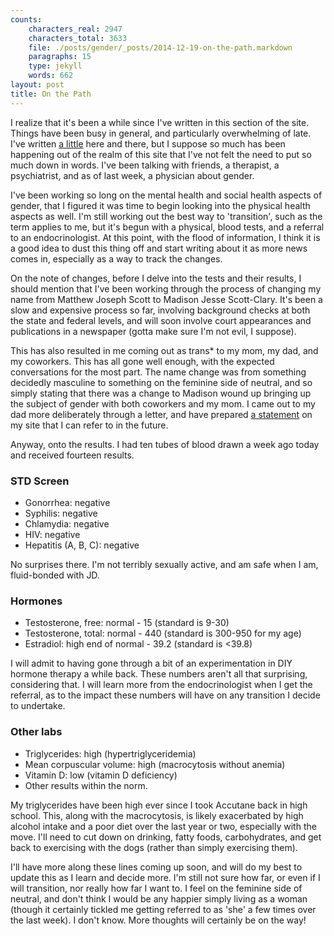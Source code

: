 ```yaml
---
counts:
    characters_real: 2947
    characters_total: 3633
    file: ./posts/gender/_posts/2014-12-19-on-the-path.markdown
    paragraphs: 15
    type: jekyll
    words: 662
layout: post
title: On the Path
---
```


I realize that it's been a while since I've written in this section of the site.
Things have been busy in general, and particularly overwhelming of late. I've
written [a
little](/posts/furry/adjspecies/2014/11/26/witnessing-and-mirroring/) here and
there, but I suppose so much has been happening out of the realm of this site
that I've not felt the need to put so much down in words.  I've been talking
with friends, a therapist, a psychiatrist, and as of last week, a physician
about gender.

I've been working so long on the mental health and social health aspects of
gender, that I figured it was time to begin looking into the physical health
aspects as well.  I'm still working out the best way to 'transition', such as
the term applies to me, but it's begun with a physical, blood tests, and a
referral to an endocrinologist.  At this point, with the flood of information, I
think it is a good idea to dust this thing off and start writing about it as
more news comes in, especially as a way to track the changes.

On the note of changes, before I delve into the tests and their results, I
should mention that I've been working through the process of changing my name
from Matthew Joseph Scott to Madison Jesse Scott-Clary.  It's been a slow and
expensive process so far, involving background checks at both the state and
federal levels, and will soon involve court appearances and publications in a
newspaper (gotta make sure I'm not evil, I suppose).

This has also resulted in me coming out as trans\* to my mom, my dad, and my
coworkers.  This has all gone well enough, with the expected conversations for
the most part.  The name change was from something decidedly masculine to
something on the feminine side of neutral, and so simply stating that there was
a change to Madison wound up bringing up the subject of gender with both
coworkers and my mom.  I came out to my dad more deliberately through a letter,
and have prepared [a statement](http://drab-makyo.com/changes/) on my site that
I can refer to in the future.

Anyway, onto the results.  I had ten tubes of blood drawn a week ago today and
received fourteen results.

### STD Screen

* Gonorrhea: negative
* Syphilis: negative
* Chlamydia: negative
* HIV: negative
* Hepatitis (A, B, C): negative

No surprises there.  I'm not terribly sexually active, and am safe when I am,
fluid-bonded with JD.

### Hormones

* Testosterone, free: normal - 15 (standard is 9-30)
* Testosterone, total: normal - 440 (standard is 300-950 for my age)
* Estradiol: high end of normal - 39.2 (standard is &lt;39.8)

I will admit to having gone through a bit of an experimentation in DIY hormone
therapy a while back.  These numbers aren't all that surprising, considering
that.  I will learn more from the endocrinologist when I get the referral, as to
the impact these numbers will have on any transition I decide to undertake.

### Other labs

* Triglycerides: high (hypertriglyceridemia)
* Mean corpuscular volume: high (macrocytosis without anemia)
* Vitamin D: low (vitamin D deficiency)
* Other results within the norm.

My triglycerides have been high ever since I took Accutane back in high school.
This, along with the macrocytosis, is likely exacerbated by high alcohol intake
and a poor diet over the last year or two, especially with the move.  I'll need
to cut down on drinking, fatty foods, carbohydrates, and get back to exercising
with the dogs (rather than simply exercising them).

I'll have more along these lines coming up soon, and will do my best to update
this as I learn and decide more.  I'm still not sure how far, or even if I will
transition, nor really how far I want to.  I feel on the feminine side of
neutral, and don't think I would be any happier simply living as a woman (though
it certainly tickled me getting referred to as 'she' a few times over the last
week).  I don't know.  More thoughts will certainly be on the way!
